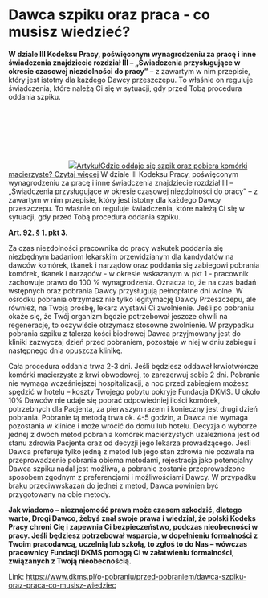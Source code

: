 # Dawca szpiku oraz praca - co musisz wiedzieć?

**W dziale III Kodeksu Pracy, poświęconym wynagrodzeniu za pracę i inne świadczenia znajdziecie rozdział III – „Świadczenia przysługujące w okresie czasowej niezdolności do pracy”** – z zawartym w nim przepisie, który jest istotny dla każdego Dawcy przeszczepu. To właśnie on reguluje świadczenia, które należą Ci się w sytuacji, gdy przed Tobą procedura oddania szpiku.


[![](data:image/svg+xml;charset=utf-8,%3Csvg%20height='120'%20width='120'%20xmlns='http://www.w3.org/2000/svg'%20version='1.1'%3E%3C/svg%3E)![]()![](https://assets-eu-01.kc-usercontent.com:443/bed48093-082e-0109-4b5f-7bdadab5eedd/6b3a5a4e-c6c0-4692-b081-fc1403879a82/DamianPobranieDzien2_0543.jpg?w=120&h=120&auto=format&lossless=true&fit=cover)ArtykułGdzie oddaje się szpik oraz pobiera komórki macierzyste? Czytaj więcej](/o-pobraniu/przed-pobraniem/gdzie-oddaje-sie-szpik-oraz-pobiera-komorki-macierzyste "Gdzie oddaje się szpik oraz pobiera komórki macierzyste? ")
W dziale III Kodeksu Pracy, poświęconym wynagrodzeniu za pracę i inne świadczenia znajdziecie rozdział III – „Świadczenia przysługujące w okresie czasowej niezdolności do pracy” – z zawartym w nim przepisie, który jest istotny dla każdego Dawcy przeszczepu. To właśnie on reguluje świadczenia, które należą Ci się w sytuacji, gdy przed Tobą procedura oddania szpiku.


**Art. 92\. § 1\. pkt 3\.**


Za czas niezdolności pracownika do pracy wskutek poddania się niezbędnym badaniom lekarskim przewidzianym dla kandydatów na dawców komórek, tkanek i narządów oraz poddania się zabiegowi pobrania komórek, tkanek i narządów \- w okresie wskazanym w pkt 1 \- pracownik zachowuje prawo do 100 % wynagrodzenia. Oznacza to, że na czas badań wstępnych oraz pobrania Dawcy przysługują pełnopłatne dni wolne. W ośrodku pobrania otrzymasz nie tylko legitymację Dawcy Przeszczepu, ale również, na Twoją prośbę, lekarz wystawi Ci zwolnienie. Jeśli po pobraniu okaże się, że Twój organizm będzie potrzebował jeszcze chwili na regenerację, to oczywiście otrzymasz stosowne zwolnienie. W przypadku pobrania szpiku z talerza kości biodrowej Dawca przyjmowany jest do kliniki zazwyczaj dzień przed pobraniem, pozostaje w niej w dniu zabiegu i następnego dnia opuszcza klinikę.  

  

Cała procedura oddania trwa 2\-3 dni. Jeśli będziesz oddawał krwiotwórcze komórki macierzyste z krwi obwodowej, to zarezerwuj sobie 2 dni. Pobranie nie wymaga wcześniejszej hospitalizacji, a noc przed zabiegiem możesz spędzić w hotelu – koszty Twojego pobytu pokryje Fundacja DKMS. U około 10% Dawców nie udaje się pobrać odpowiedniej ilości komórek, potrzebnych dla Pacjenta, za pierwszym razem i konieczny jest drugi dzień pobrania. Pobranie tą metodą trwa ok. 4\-5 godzin, a Dawca nie wymaga pozostania w klinice i może wrócić do domu lub hotelu. Decyzja o wyborze jednej z dwóch metod pobrania komórek macierzystych uzależniona jest od stanu zdrowia Pacjenta oraz od decyzji jego lekarza prowadzącego. Jeśli Dawca preferuje tylko jedną z metod lub jego stan zdrowia nie pozwala na przeprowadzenie pobrania obiema metodami, rejestracja jako potencjalny Dawca szpiku nadal jest możliwa, a pobranie zostanie przeprowadzone sposobem zgodnym z preferencjami i możliwościami Dawcy. W przypadku braku przeciwwskazań do jednej z metod, Dawca powinien być przygotowany na obie metody.


**Jak wiadomo – nieznajomość prawa może czasem szkodzić, dlatego warto, Drogi Dawco, żebyś znał swoje prawa i wiedział, że polski Kodeks Pracy chroni Cię i zapewnia Ci bezpieczeństwo, podczas nieobecności w pracy. Jeśli będziesz potrzebował wsparcia, w dopełnieniu formalności z Twoim pracodawcą, uczelnią lub szkołą, to zgłoś to do Nas – wówczas pracownicy Fundacji DKMS pomogą Ci w załatwieniu formalności, związanych z Twoją nieobecnością.**



Link: https://www.dkms.pl/o-pobraniu/przed-pobraniem/dawca-szpiku-oraz-praca-co-musisz-wiedziec
